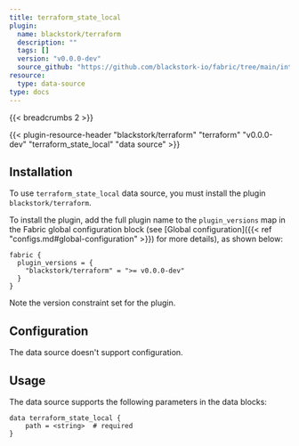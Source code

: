 ```yaml
---
title: terraform_state_local
plugin:
  name: blackstork/terraform
  description: ""
  tags: []
  version: "v0.0.0-dev"
  source_github: "https://github.com/blackstork-io/fabric/tree/main/internal/terraform/"
resource:
  type: data-source
type: docs
---
```


{{< breadcrumbs 2 >}}

{{< plugin-resource-header "blackstork/terraform" "terraform" "v0.0.0-dev" "terraform_state_local" "data source" >}}

## Installation

To use `terraform_state_local` data source, you must install the plugin `blackstork/terraform`.

To install the plugin, add the full plugin name to the `plugin_versions` map in the Fabric global configuration block (see [Global configuration]({{< ref "configs.md#global-configuration" >}}) for more details), as shown below:

```hcl
fabric {
  plugin_versions = {
    "blackstork/terraform" = ">= v0.0.0-dev"
  }
}
```

Note the version constraint set for the plugin.

## Configuration

The data source doesn't support configuration.

## Usage

The data source supports the following parameters in the data blocks:

```hcl
data terraform_state_local {
    path = <string>  # required
}
```
